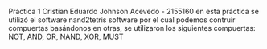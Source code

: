 Práctica 1 
Cristian Eduardo Johnson Acevedo - 2155160
en esta práctica se utilizó el software nand2tetris software por el cual podemos contruir compuertas basándonos en otras, se utilizaron los siguientes compuertas:
NOT, AND, OR, NAND, XOR, MUST
